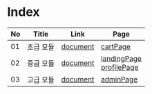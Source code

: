 # Index
|No|Title|Link|Page|
|-|-|-|-|
|01|초급 모듈|[document](./doc/C01)|[cartPage](https://basicnote-svw.github.io/HTML/cart2.html)|
|02|중급 모듈|[document](./doc/C02)|[landingPage](https://basicnote-svw.github.io/HTML/landingPage.html)<br>[profilePage](https://basicnote-svw.github.io/HTML/profile.html)|
|03|고급 모듈|[document](./doc/C03)|[adminPage](https://basicnote-svw.github.io/HTML/adminPage.html)|

